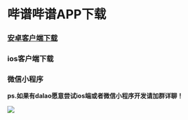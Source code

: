 # 哔谱哔谱APP下载

### [安卓客户端下载](http://m.shouji.360tpcdn.com/180122/465b4dddbfdbf9704ad8c7fca2b5a7a2/livesun.justiceeternal_4.apk)

### ios客户端下载

### 微信小程序

**ps.如果有dalao愿意尝试ios端或者微信小程序开发请加群详聊！**

![](http://upload-images.jianshu.io/upload_images/2141706-2120149c5b586bf4.png?imageMogr2/auto-orient/strip%7CimageView2/2/w/1240)


